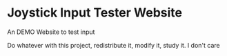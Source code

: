 
# Joystick Input Tester Website
An DEMO Website to test input

Do whatever with this project, redistribute it, modify it, study it. I don't care

